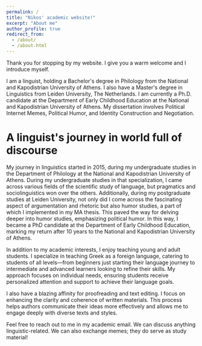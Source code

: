 ```yaml
---
permalink: /
title: "Nikos' academic website!"
excerpt: "About me"
author_profile: true
redirect_from: 
  - /about/
  - /about.html
---
```


Thank you for stopping by my website. I give you a warm welcome and I introduce myself.

I am a linguist, holding a Bachelor's degree in Philology from the National and Kapodistrian University of Athens.
I also have a Master's degree in Linguistics from Leiden University, The Netherlands.
I am currently a Ph.D. candidate at the Department of Early Childhood Education at the National and Kapodistrian University of Athens. My dissertation involves Political Internet Memes, Political Humor, and Identity Construction and Negotiation.

# A linguist's journey in world full of discourse 

My journey in linguistics started in 2015, during my undergraduate studies in the Department of Philology at the National and Kapodistrian University of Athens. During my undergraduate studies in that specialization, I  came across various fields of the scientific study of language, but pragmatics and sociolinguistics won over the others. Additionally, during my postgraduate studies at Leiden University, not only did I come across the fascinating aspect of argumentation and rhetoric but also humor studies, a part of which I implemented in my MA thesis. This paved the way for delving deeper into humor studies, emphasizing political humor. In this way, I became a PhD candidate at the Department of Early Childhood Education, marking my return after 10 years to the National and Kapodistrian University of Athens.

In addition to my academic interests, I enjoy teaching young and adult students. I specialize in teaching Greek as a foreign language, catering to students of all levels—from beginners just starting their language journey to intermediate and advanced learners looking to refine their skills. My approach focuses on individual needs, ensuring students receive personalized attention and support to achieve their language goals.

I also have a blazing affinity for proofreading and text editing. I focus on enhancing the clarity and coherence of written materials. This process helps authors communicate their ideas more effectively and allows me to engage deeply with diverse texts and styles.

Feel free to reach out to me in my academic email. We can discuss anything linguistic-related. We can also exchange memes; they do serve as study material!

